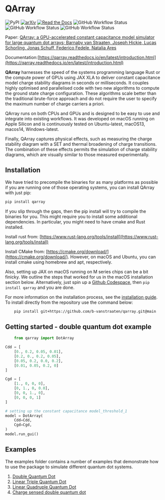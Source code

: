 # QArray
![PyPI](https://img.shields.io/pypi/v/qarray)
[![arXiv](https://img.shields.io/badge/arXiv-2404.04994-Green.svg)](https://arxiv.org/abs/2404.04994)
[![Read the Docs](https://img.shields.io/readthedocs/qarray)](https://qarray.readthedocs.io/en/latest/introduction.html)
![GitHub Workflow Status](https://github.com/b-vanstraaten/qarray/actions/workflows/windows_tests.yaml//badge.svg)
![GitHub Workflow Status](https://github.com/b-vanstraaten/qarray/actions/workflows/macos_tests.yaml//badge.svg)
![GitHub Workflow Status](https://github.com/b-vanstraaten/qarray/actions/workflows/linux_tests.yaml//badge.svg)


Paper: [QArray: a GPU-accelerated constant capacitance model simulator for large quantum dot arrays; Barnaby van Straaten, Joseph Hickie, Lucas Schorling, Jonas Schuff, Federico Fedele, Natalia Ares](https://arxiv.org/abs/2404.04994)

Documentation:[https://qarray.readthedocs.io/en/latest/introduction.html](https://qarray.readthedocs.io/en/latest/introduction.html)

**QArray** harnesses the speed of the systems programming language Rust or the compute power of GPUs using JAX XLA
to deliver constant capacitance model charge stability diagrams in seconds or milliseconds. It couples
highly optimised and parallelised code with two new algorithms to compute the ground state charge configuration. These
algorithms scale better than the traditional brute-force approach and do not require the user to specify
the maximum number of charge carriers a priori.

QArray runs on both CPUs and GPUs and is designed to be easy to use and integrate into existing workflows. It was
developed on macOS running on Apple Silicon and is continuously tested on Ubuntu-latest, macOS13, macos14,
Windows-latest.

Finally, QArray captures physical effects, such as measuring the charge stability diagram with a SET and thermal
broadening of charge transitions. The combination of these effects permits the simulation of charge stability diagrams,
which are visually similar to those measured experimentally.

## Installation

We have tried to precompile the binaries for as many platforms as possible if you are running one
of those operating systems, you can install QArray with just pip:
```bash
pip install qarray
```

If you slip through the gaps, then the pip install will try to compile the binaries for you. This might require you to
install some additional dependencies. In particular, you might need to have cmake and Rust installed.

Install rust from:
[https://www.rust-lang.org/tools/install](https://www.rust-lang.org/tools/install)

Install CMake from:
[https://cmake.org/download/](https://cmake.org/download/).
However, on macOS and Ubuntu, you can install cmake using homebrew and apt, respectively.

Also, setting up JAX on macOS running on M series chips can be a bit finicky. We outline the steps
that worked for us in the macOS installation section below. Alternatively, just spin up
a [Github Codespace](https://github.com/codespaces), then ```pip install qarray``` and
you are done.

For more information on the installation process, see
the [installation guide](https://qarray.readthedocs.io/en/latest/installation.html). To
install directly from the repository use the command below:

```bash
    pip install git+https://github.com/b-vanstraaten/qarray.git@main
```

## Getting started - double quantum dot example

```python
    from qarray import DotArray

Cdd = [
    [0., 0.2, 0.05, 0.01],
    [0.2, 0., 0.2, 0.05],
    [0.05, 0.2, 0.0, 0.2],
    [0.01, 0.05, 0.2, 0]
]

Cgd = [
    [1., 0, 0, 0],
    [0, 1., 0, 0.0],
    [0, 0, 1., 0],
    [0, 0, 0, 1]
]

# setting up the constant capacitance model_threshold_1
model = DotArray(
    Cdd=Cdd,
    Cgd=Cgd,
)
model.run_gui()
```
## Examples

The examples folder contains a number of examples that demonstrate how to use the package to simulate different quantum
dot systems.

1. [Double Quantum Dot](https://github.com/b-vanstraaten/qarray/blob/main/examples/double_dot.py)
2. [Linear Triple Quantum Dot](https://github.com/b-vanstraaten/qarray/blob/main/examples/linear_triple_dot.py)
3. [Linear Quadruple Quantum Dot](https://github.com/b-vanstraaten/qarray/blob/main/examples/linear_quadruple_dot.py)
4. [Charge sensed double quantum dot](https://github.com/b-vanstraaten/qarray/blob/main/examples/charge_sensing.py)




